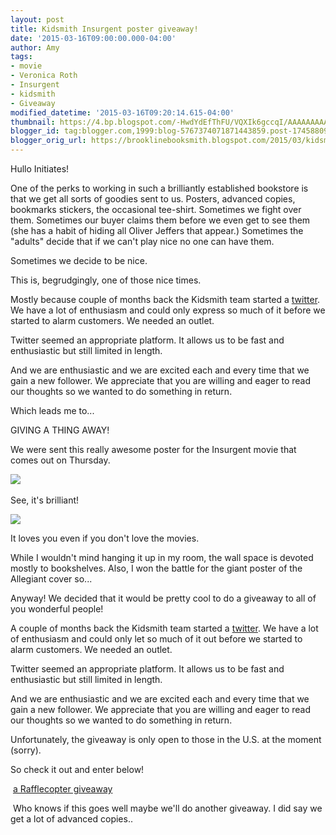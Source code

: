 ```yaml
---
layout: post
title: Kidsmith Insurgent poster giveaway!
date: '2015-03-16T09:00:00.000-04:00'
author: Amy
tags:
- movie
- Veronica Roth
- Insurgent
- kidsmith
- Giveaway
modified_datetime: '2015-03-16T09:20:14.615-04:00'
thumbnail: https://4.bp.blogspot.com/-HwdYdEfThFU/VQXIk6gccqI/AAAAAAAAAvk/wcd-myT2Vsk/s72-c/WP_20150315_13_34_09_Pro.jpg
blogger_id: tag:blogger.com,1999:blog-5767374071871443859.post-174588098477623959
blogger_orig_url: https://brooklinebooksmith.blogspot.com/2015/03/kidsmith-insurgent-poster-giveaway.html
---
```

Hullo Initiates!  

One of the perks to working in such a brilliantly established bookstore is that we get all sorts of goodies sent to us. Posters, advanced copies, bookmarks stickers, the occasional tee-shirt. Sometimes we fight over them. Sometimes our buyer claims them before we even get to see them (she has a habit of hiding all Oliver Jeffers that appear.) Sometimes the "adults" decide that if we can't play nice no one can have them.  

Sometimes we decide to be nice.  

This is, begrudgingly, one of those nice times.  

Mostly because couple of months back the Kidsmith team started a [twitter](https://twitter.com/kidsmithbooks). We have a lot of enthusiasm and could only express so much of it before we started to alarm customers. We needed an outlet.  

Twitter seemed an appropriate platform. It allows us to be fast and enthusiastic but still limited in length.  

And we are enthusiastic and we are excited each and every time that we gain a new follower. We appreciate that you are willing and eager to read our thoughts so we wanted to do something in return.  

Which leads me to...  

GIVING A THING AWAY!  

We were sent this really awesome poster for the Insurgent movie that comes out on Thursday.  


![](https://4.bp.blogspot.com/-HwdYdEfThFU/VQXIk6gccqI/AAAAAAAAAvk/wcd-myT2Vsk/s1600/WP_20150315_13_34_09_Pro.jpg) 


See, it's brilliant!



[![](https://1.bp.blogspot.com/-h4imTSx_wzs/VQXQdTUbwPI/AAAAAAAAAv0/WreYUoNCywg/s1600/WP_20150315_13_36_01_Pro.jpg)](https://1.bp.blogspot.com/-h4imTSx_wzs/VQXQdTUbwPI/AAAAAAAAAv0/WreYUoNCywg/s1600/WP_20150315_13_36_01_Pro.jpg)

It loves you even if you don't love the movies.


While I wouldn't mind hanging it up in my room, the wall space is devoted mostly to bookshelves. Also, I won the battle for the giant poster of the Allegiant cover so...  

Anyway! We decided that it would be pretty cool to do a giveaway to all of you wonderful people!  

A couple of months back the Kidsmith team started a [twitter](https://twitter.com/kidsmithbooks). We have a lot of enthusiasm and could only let so much of it out before we started to alarm customers. We needed an outlet.  

Twitter seemed an appropriate platform. It allows us to be fast and enthusiastic but still limited in length.  

And we are enthusiastic and we are excited each and every time that we gain a new follower. We appreciate that you are willing and eager to read our thoughts so we wanted to do something in return.  

Unfortunately, the giveaway is only open to those in the U.S. at the moment (sorry).  

So check it out and enter below!  

 [a Rafflecopter giveaway](https://www.rafflecopter.com/rafl/display/567bb7e41/)  

 Who knows if this goes well maybe we'll do another giveaway. I did say we get a lot of advanced copies..